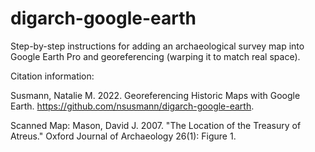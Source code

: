 # digarch-google-earth
Step-by-step instructions for adding an archaeological survey map into Google Earth Pro and georeferencing (warping it to match real space). 

Citation information:

Susmann, Natalie M. 2022. Georeferencing Historic Maps with Google Earth. https://github.com/nsusmann/digarch-google-earth.

Scanned Map: Mason, David J. 2007. "The Location of the Treasury of Atreus." Oxford Journal of Archaeology 26(1): Figure 1. 

